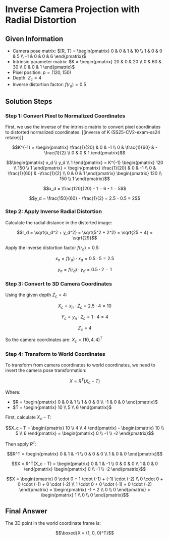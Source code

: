 # Inverse Camera Projection with Radial Distortion

## Given Information

- Camera pose matrix: $[R, T] = \begin{pmatrix} 0 & 0 & 1 & 10 \\ 1 & 0 & 0 & 5 \\ -1 & 0 & 0 & 6 \end{pmatrix}$
- Intrinsic parameter matrix: $K = \begin{pmatrix} 20 & 0 & 20 \\ 0 & 60 & 30 \\ 0 & 0 & 1 \end{pmatrix}$
- Pixel position: $p = (120, 150)$
- Depth: $Z_c = 4$
- Inverse distortion factor: $f(r_d) = 0.5$

## Solution Steps

### Step 1: Convert Pixel to Normalized Coordinates

First, we use the inverse of the intrinsic matrix to convert pixel coordinates to distorted normalized coordinates:
[[inverse of K (SS25-CV2-exam-ss24 retake)]]

$$K^{-1} = \begin{pmatrix} \frac{1}{20} & 0 & -1 \\ 0 & \frac{1}{60} & -\frac{1}{2} \\ 0 & 0 & 1 \end{pmatrix}$$

$$\begin{pmatrix} x_d \\ y_d \\ 1 \end{pmatrix} = K^{-1} \begin{pmatrix} 120 \\ 150 \\ 1 \end{pmatrix} = \begin{pmatrix} \frac{1}{20} & 0 & -1 \\ 0 & \frac{1}{60} & -\frac{1}{2} \\ 0 & 0 & 1 \end{pmatrix} \begin{pmatrix} 120 \\ 150 \\ 1 \end{pmatrix}$$

$$x_d = \frac{120}{20} - 1 = 6 - 1 = 5$$

$$y_d = \frac{150}{60} - \frac{1}{2} = 2.5 - 0.5 = 2$$

### Step 2: Apply Inverse Radial Distortion

Calculate the radial distance in the distorted image:

$$r_d = \sqrt{x_d^2 + y_d^2} = \sqrt{5^2 + 2^2} = \sqrt{25 + 4} = \sqrt{29}$$

Apply the inverse distortion factor $f(r_d) = 0.5$:

$$x_n = f(r_d) \cdot x_d = 0.5 \cdot 5 = 2.5$$

$$y_n = f(r_d) \cdot y_d = 0.5 \cdot 2 = 1$$

### Step 3: Convert to 3D Camera Coordinates

Using the given depth $Z_c = 4$:

$$X_c = x_n \cdot Z_c = 2.5 \cdot 4 = 10$$

$$Y_c = y_n \cdot Z_c = 1 \cdot 4 = 4$$

$$Z_c = 4$$

So the camera coordinates are: $X_c = (10, 4, 4)^T$

### Step 4: Transform to World Coordinates

To transform from camera coordinates to world coordinates, we need to invert the camera pose transformation:

$$X = R^T(X_c - T)$$

Where:
- $R = \begin{pmatrix} 0 & 0 & 1 \\ 1 & 0 & 0 \\ -1 & 0 & 0 \end{pmatrix}$
- $T = \begin{pmatrix} 10 \\ 5 \\ 6 \end{pmatrix}$

First, calculate $X_c - T$:

$$X_c - T = \begin{pmatrix} 10 \\ 4 \\ 4 \end{pmatrix} - \begin{pmatrix} 10 \\ 5 \\ 6 \end{pmatrix} = \begin{pmatrix} 0 \\ -1 \\ -2 \end{pmatrix}$$

Then apply $R^T$:

$$R^T = \begin{pmatrix} 0 & 1 & -1 \\ 0 & 0 & 0 \\ 1 & 0 & 0 \end{pmatrix}$$

$$X = R^T(X_c - T) = \begin{pmatrix} 0 & 1 & -1 \\ 0 & 0 & 0 \\ 1 & 0 & 0 \end{pmatrix} \begin{pmatrix} 0 \\ -1 \\ -2 \end{pmatrix}$$

$$X = \begin{pmatrix} 0 \cdot 0 + 1 \cdot (-1) + (-1) \cdot (-2) \\ 0 \cdot 0 + 0 \cdot (-1) + 0 \cdot (-2) \\ 1 \cdot 0 + 0 \cdot (-1) + 0 \cdot (-2) \end{pmatrix} = \begin{pmatrix} -1 + 2 \\ 0 \\ 0 \end{pmatrix} = \begin{pmatrix} 1 \\ 0 \\ 0 \end{pmatrix}$$

## Final Answer

The 3D point in the world coordinate frame is:

$$\boxed{X = (1, 0, 0)^T}$$